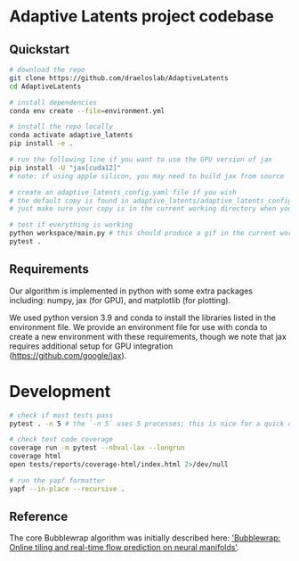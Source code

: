 # Adaptive Latents project codebase

## Quickstart
```bash
# download the repo
git clone https://github.com/draeloslab/AdaptiveLatents
cd AdaptiveLatents

# install dependencies
conda env create --file=environment.yml

# install the repo locally
conda activate adaptive_latents
pip install -e .

# run the following line if you want to use the GPU version of jax
pip install -U "jax[cuda12]"
# note: if using apple silicon, you may need to build jax from source

# create an adaptive_latents_config.yaml file if you wish
# the default copy is found in adaptive_latents/adaptive_latents_config.yaml
# just make sure your copy is in the current working directory when you import adaptive latents

# test if everything is working
python workspace/main.py # this should produce a gif in the current working directory
pytest .
```


## Requirements
Our algorithm is implemented in python with some extra packages including: numpy, jax (for GPU), and matplotlib (for plotting). 

We used python version 3.9 and conda to install the libraries listed in the environment file. 
We provide an environment file for use with conda to create a new environment with these requirements, though we note that jax requires additional setup for GPU integration (https://github.com/google/jax). 

# Development
```bash
# check if most tests pass
pytest . -n 5 # the `-n 5` uses 5 processes; this is nice for a quick check

# check test code coverage
coverage run -m pytest --nbval-lax --longrun
coverage html
open tests/reports/coverage-html/index.html 2>/dev/null

# run the yapf formatter
yapf --in-place --recursive .
```


## Reference
The core Bubblewrap algorithm was initially described here: ['Bubblewrap: Online tiling and real-time flow prediction on neural manifolds'](https://proceedings.neurips.cc/paper/2021/hash/307eb8ee16198da891c521eca21464c1-Abstract.html).

